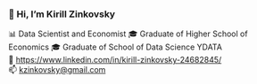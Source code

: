 ### 👋 Hi, I’m Kirill Zinkovsky  
  
📊 Data Scientist and Economist
🎓 Graduate of Higher School of Economics 
🎓 Graduate of School of Data Science YDATA  
🔗 https://www.linkedin.com/in/kirill-zinkovsky-24682845/  
📫 kzinkovsky@gmail.com

<!---
kzinkovsky/kzinkovsky is a ✨ special ✨ repository because its `README.md` (this file) appears on your GitHub profile.
You can click the Preview link to take a look at your changes.
--->
